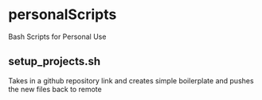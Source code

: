 # personalScripts
Bash Scripts for Personal Use

## setup_projects.sh
Takes in a github repository link and creates simple boilerplate and pushes the new files back to remote
